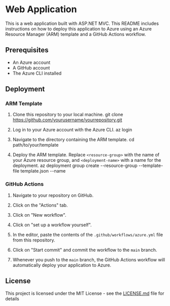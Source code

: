 # Web Application

This is a web application built with ASP.NET MVC. This README includes instructions on how to deploy this application to Azure using an Azure Resource Manager (ARM) template and a GitHub Actions workflow.

## Prerequisites

- An Azure account
- A GitHub account
- The Azure CLI installed

## Deployment

### ARM Template

1. Clone this repository to your local machine.
git clone https://github.com/yourusername/yourrepository.git

2. Log in to your Azure account with the Azure CLI.
az login

3. Navigate to the directory containing the ARM template.
cd path/to/your/template

4. Deploy the ARM template. Replace `<resource-group>` with the name of your Azure resource group, and `<deployment-name>` with a name for the deployment.
az deployment group create --resource-group  --template-file template.json --name 

### GitHub Actions

1. Navigate to your repository on GitHub.

2. Click on the "Actions" tab.

3. Click on "New workflow".

4. Click on "set up a workflow yourself".

5. In the editor, paste the contents of the `.github/workflows/azure.yml` file from this repository.

6. Click on "Start commit" and commit the workflow to the `main` branch.

7. Whenever you push to the `main` branch, the GitHub Actions workflow will automatically deploy your application to Azure.

## License

This project is licensed under the MIT License - see the [LICENSE.md](LICENSE.md) file for details
